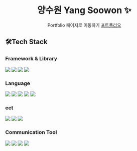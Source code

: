 <p align="center">
  <h1 align="center">양수원 Yang Soowon ✨</h1>
  <p align="center">
Portfolio 페이지로 이동하기 <a href="https://suwon205.github.io/portfolio/" >포트폴리오</a>
<h2>🛠Tech Stack</h2>
<h3>Framework & Library</h3>
<p>
  <img src="https://img.shields.io/badge/-react-61DAFB?style=flat&logo=react&logoColor=white"/>
  <img src="https://img.shields.io/badge/-unity-000000?style=flat&logo=unity&logoColor=white"/>
  <img src="https://img.shields.io/badge/-flutter-02569B?style=flat&logo=flutter&logoColor=white"/>
  <img src="https://img.shields.io/badge/vue-4FC08D?style=flat&logo=Vue.js&logoColor=white"/>
</p>
<h3>Language</h3>
<p>
  <img src="https://img.shields.io/badge/-javascript-F7DF1E?style=flat&logo=javascript&logoColor=black"/>
  <img src="https://img.shields.io/badge/-typescript-3178C6?style=flat&logo=typescript&logoColor=white"/>
  <img src="https://img.shields.io/badge/-python-3776AB?style=flat&logo=python&logoColor=white"/>
  <img src="https://img.shields.io/badge/-CSharp-512BD4?style=flat&logo=C#&logoColor=white"/>
  <img src="https://img.shields.io/badge/-dart-0175C2?style=flat&logo=dart&logoColor=white"/>
</p>
<h3>ect</h3>
<p>
  <img src="https://img.shields.io/badge/-Bootstrap-05122A?style=flat&logo=bootstrap&logoColor=563D7C"/>
  <img src="https://img.shields.io/badge/-CSS-05122A?style=flat&logo=CSS3&logoColor=1572B6"/>
  <img src="https://img.shields.io/badge/-HTML-05122A?style=flat&logo=HTML5"/>
</p>
<h3>Communication Tool</h3>
<p>
  <img src="https://img.shields.io/badge/-jira-0052CC?style=flat&logo=jira&logoColor=white"/>
  <img src="https://img.shields.io/badge/-git-F05032?style=flat&logo=git&logoColor=white"/>
  <img src="https://img.shields.io/badge/-plastic SCM-000000?style=flat&logoColor=white"/>
  <img src="https://img.shields.io/badge/-figma-F24E1E?style=flat&logo=figma&logoColor=white"/>
</p>

